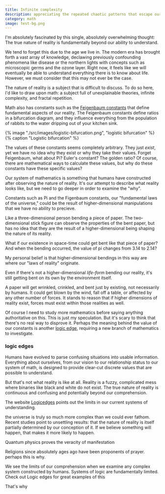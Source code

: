 ```yaml
---
title: Infinite complexity
description: appreciating the repeated chaotic patterns that escape our comprehension
category: math
image: test-bg.png
---
```



I'm absolutely fascinated by this single, absolutely overwhelming thought: The true nature of reality is fundamentally beyond our ability to understand. 

We tend to forget this due to the age we live in. The modern era has brought forth a vast array of knowledge, declawing previously confounding phenomena like disease or the northern lights with concepts such as microscopic germs and the ozone layer. Right now, it feels like we will eventually be able to understand everything there is to know about life. However, we must consider that this may not ever be the case.

The nature of reality is a subject that is difficult to discuss. To do so here, I'd like to draw upon math: a subject full of unexplainable theories, infinite complexity, and fractal repetition.

Math also has constants such as the [Feigenbaum constants](https://en.wikipedia.org/wiki/Feigenbaum_constants) that define fundamental aspects of our reality. The Feigenbaum constants define ratios in a bifurcation diagram, and they influence everything from the population of rabbits to the water dripping out of your kitchen sink.

{% image "./src/images/logistic-bifurcation.png", "logistic bifurcation" %}
{% caption "Logistic bifurcation" %}

The values of these constants seems completely arbitrary. They just *exist*, yet we have no idea why they exist or why they take their values. Forget Feigenbaum, what about Pi? Euler's constant? The golden ratio? Of course, there are mathematical ways to calculate these values, but why do these constants have these specific values?

Our system of mathematics is something that humans have constructed after observing the nature of reality. It's our attempt to describe what reality looks like, but we need to go deeper in order to examine the "why".

Constants such as Pi and the Figenbaum constants, our "fundamental laws of the universe," could be the result of higher-dimensional manipulations that we have no ability to precieve.

Like a three-dimensional person bending a piece of paper. The two-dimensional stick figure can observe the properties of the bent paper, but has no idea that they are the result of a higher-dimensional being shaping the nature of its reality.

What if our existence in space-time could get bent like that piece of paper? And when the bending occurred, the value of pi changes from 3.14 to 2.14?

My personal belief is that higher-dimensional bendings in this way are where our "laws of reality" originate.

Even if there's not a higher-dimensional *life-form* bending our reality, it's still getting bent on its own by the environment itself.

A paper will get wrinkled, crinkled, and bent just by existing, not necessarily by humans. It could get blown by the wind, fall off a table, or affected by any other number of forces. It stands to reason that if higher dimensions of reality exist, forces must exist within those realities as well.

Of course I need to study more mathematics before saying anything authoritative on this. This is just my speculation. But it's scary to think that there's no real way to disprove it. Perhaps the meaning behind the value of our constants is another [logic edge](https://sites.google.com/site/logicedges/home), requiring a new branch of mathematics to investigate.


### logic edges

Humans have evolved to parse confusing situations into usable information. Everything about ourselves, from our vision to our relationship status to our system of math, is designed to provide clear-cut discrete values that are possible to understand.

But that's not what reality is like at all. Reality is a fuzzy, complicated mess where binaries like black and white do not exist. The true nature of reality is continuous and confusing and potentially beyond our comprehension.

The website [Logicedges](https://sites.google.com/site/logicedges/home) points out the limits in our current systems of understanding. 


the universe is truly so much more complex than we could ever fathom. Recent studies point to unsettling results: that the nature of reality is itself partially determined by our conception of it. If we believe something will happen, that makes it more likely to happen.

Quantum physics proves the veracity of manifestation

Religions since absolutely ages ago have been proponents of prayer. perhaps this is why.

We see the limits of our comprehension when we examine any complex system constructed by humans. Systems of logic are fundamentally limited. Check out Logic edges for great examples of this

That's why 
